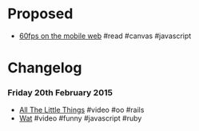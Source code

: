 # Proposed
* [60fps on the mobile web](http://engineering.flipboard.com/2015/02/mobile-web/) #read #canvas #javascript

# Changelog
### Friday 20th February 2015
* [All The Little Things](https://www.youtube.com/watch?v=8bZh5LMaSmE) #video #oo #rails
* [Wat](https://www.destroyallsoftware.com/talks/wat) #video #funny #javascript #ruby
